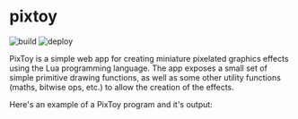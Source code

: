 # pixtoy

![build](https://github.com/jrob774/pixtoy/actions/workflows/build.yaml/badge.svg)
![deploy](https://github.com/jrob774/pixtoy/actions/workflows/deploy.yaml/badge.svg)

PixToy is a simple web app for creating miniature pixelated graphics effects using
the Lua programming language. The app exposes a small set of simple primitive
drawing functions, as well as some other utility functions (maths, bitwise ops, etc.)
to allow the creation of the effects.

Here's an example of a PixToy program and it's output:

```
```
